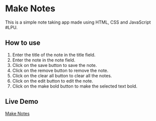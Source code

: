 # Make Notes

This is a simple note taking app made using HTML, CSS and JavaScript #LPU.

## How to use

1. Enter the title of the note in the title field.
2. Enter the note in the note field.
3. Click on the save button to save the note.
4. Click on the remove button to remove the note.
5. Click on the clear all button to clear all the notes.
6. Click on the edit button to edit the note.
7. Click on the make bold button to make the selected text bold.

## Live Demo

[Make Notes](https://sauravhathi.github.io/make-notes/)